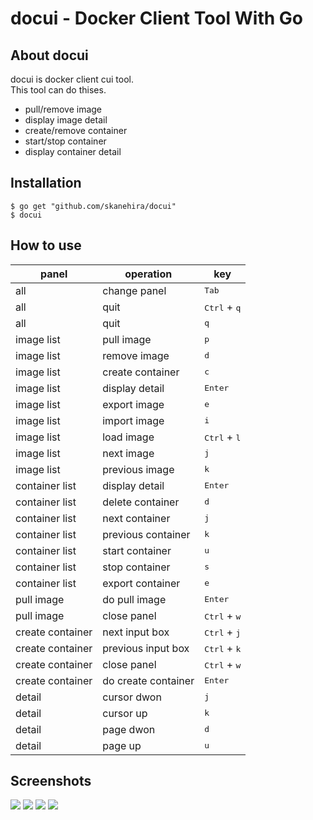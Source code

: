 # docui - Docker Client Tool With Go

## About docui
docui is docker client cui tool.  
This tool can do thises.

- pull/remove image  
- display image detail
- create/remove container
- start/stop container
- display container detail

## Installation

```
$ go get "github.com/skanehira/docui"
$ docui
```

## How to use
| panel            | operation           | key                            |
|------------------|---------------------|--------------------------------|
| all              | change panel        | <kbd>Tab</kbd>                 |
| all              | quit                | <kbd>Ctrl</kbd> + <kbd>q</kbd> |
| all              | quit                | <kbd>q</kbd>                   |
| image list       | pull image          | <kbd>p</kbd>                   |
| image list       | remove image        | <kbd>d</kbd>                   |
| image list       | create container    | <kbd>c</kbd>                   |
| image list       | display detail      | <kbd>Enter</kbd>               |
| image list       | export image        | <kbd>e</kbd>                   |
| image list       | import image        | <kbd>i</kbd>                   |
| image list       | load image          | <kbd>Ctrl</kbd> + <kbd>l</kbd> |
| image list       | next image          | <kbd>j</kbd>                   |
| image list       | previous image      | <kbd>k</kbd>                   |
| container list   | display detail      | <kbd>Enter</kbd>               |
| container list   | delete container    | <kbd>d</kbd>                   |
| container list   | next container      | <kbd>j</kbd>                   |
| container list   | previous container  | <kbd>k</kbd>                   |
| container list   | start container     | <kbd>u</kbd>                   |
| container list   | stop container      | <kbd>s</kbd>                   |
| container list   | export container    | <kbd>e</kbd>                   |
| pull image       | do pull image       | <kbd>Enter</kbd>               |
| pull image       | close panel         | <kbd>Ctrl</kbd> + <kbd>w</kbd> |
| create container | next input box      | <kbd>Ctrl</kbd> + <kbd>j</kbd> |
| create container | previous input box  | <kbd>Ctrl</kbd> + <kbd>k</kbd> |
| create container | close panel         | <kbd>Ctrl</kbd> + <kbd>w</kbd> |
| create container | do create container | <kbd>Enter</kbd>               |
| detail           | cursor dwon         | <kbd>j</kbd>                   |
| detail           | cursor up           | <kbd>k</kbd>                   |
| detail           | page dwon           | <kbd>d</kbd>                   |
| detail           | page up             | <kbd>u</kbd>                   |


## Screenshots

![](https://github.com/skanehira/docui/blob/images/images/image_pull.png)
![](https://github.com/skanehira/docui/blob/images/images/image_detail.png)
![](https://github.com/skanehira/docui/blob/images/images/container_detail.png)
![](https://github.com/skanehira/docui/blob/images/images/container_create.png)
